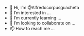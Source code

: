 - 👋 Hi, I’m @Alfredocorpusguacheta
- 👀 I’m interested in ...
- 🌱 I’m currently learning ...
- 💞️ I’m looking to collaborate on ...
- 📫 How to reach me ...

<!---
Alfredocorpusguacheta/Alfredocorpusguacheta is a ✨ special ✨ repository because its `README.md` (this file) appears on your GitHub profile.
You can click the Preview link to take a look at your changes.
--->
